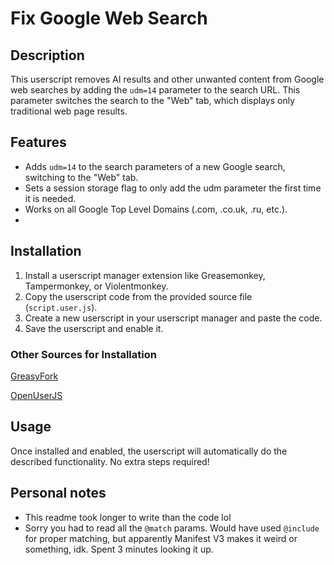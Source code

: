 # Fix Google Web Search

## Description
This userscript removes AI results and other unwanted content from Google web searches by adding the `udm=14` parameter to the search URL. This parameter switches the search to the "Web" tab, which displays only traditional web page results.

## Features
- Adds `udm=14` to the search parameters of a new Google search, switching to the "Web" tab.
- Sets a session storage flag to only add the udm parameter the first time it is needed.
- Works on all Google Top Level Domains (.com, .co.uk, .ru, etc.).
- 
## Installation
1. Install a userscript manager extension like Greasemonkey, Tampermonkey, or Violentmonkey.
2. Copy the userscript code from the provided source file (`script.user.js`).
3. Create a new userscript in your userscript manager and paste the code.
4. Save the userscript and enable it.

### Other Sources for Installation

[GreasyFork](https://greasyfork.org/en/scripts/495638-fix-google-web-search)

[OpenUserJS](https://openuserjs.org/scripts/ZenithO_o/Fix_Google_Web_Search)

## Usage
Once installed and enabled, the userscript will automatically do the described functionality. No extra steps required!

## Personal notes
- This readme took longer to write than the code lol
- Sorry you had to read all the `@match` params. Would have used `@include` for proper matching, but apparently Manifest V3 makes it weird or something, idk. Spent 3 minutes looking it up.
